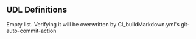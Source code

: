 ## UDL Definitions

Empty list.  Verifying it will be overwritten by CI_buildMarkdown.yml's git-auto-commit-action
